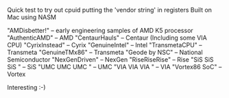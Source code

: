 Quick test to try out cpuid putting the 'vendor string' in registers
Built on Mac using NASM

  "AMDisbetter!" – early engineering samples of AMD K5 processor
  "AuthenticAMD" – AMD
  "CentaurHauls" – Centaur (Including some VIA CPU)
  "CyrixInstead" – Cyrix
  "GenuineIntel" – Intel
  "TransmetaCPU" – Transmeta
  "GenuineTMx86" – Transmeta
  "Geode by NSC" – National Semiconductor
  "NexGenDriven" – NexGen
  "RiseRiseRise" – Rise
  "SiS SiS SiS " – SiS
  "UMC UMC UMC " – UMC
  "VIA VIA VIA " – VIA
  "Vortex86 SoC" – Vortex

Interesting :-)
